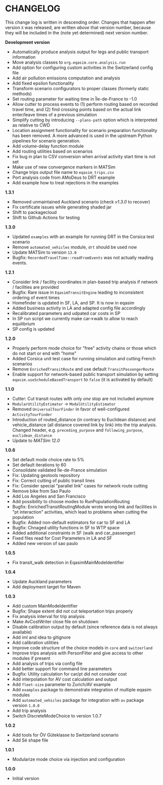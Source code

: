 # CHANGELOG

This change log is written in descending order. Changes that happen after version
`X` was released, are written *above* that version number, because they will be
included in the (note yet determined) next version number.

**Development version**

- Automatically produce analysis output for legs and public transport information
- Move analysis classes to `org.eqasim.core.analysis.run`
- Add option for configuring custom activities in the Switzerland config file
- Add air pollution emissions computation and analysis
- Add fixed epsilon functionality
- Transform scenario configurators to proper classes (formerly static methods)
- Set routing parameter for waiting time in Île-de-France to -1.0
- Allow cutter to process events to (1) perform routing based on recorded travel time, and (2) find crossing points based on the actual link enter/leave times of a previous simulation
- Simplify cutting by introducing `--plans-path` option which is interpreted as relative to CWD
- Location assignment functionality for scenario preparation functionality has been removed. A more advanced is used in the upstream Python pipelines for scenario generation.
- Add volume-delay function module
- Add routing utilities based on scenarios
- Fix bug in plan to CSV conversion when arrival activity start time is not set
- Make use of new convergence markers in MATSim
- Change trips output file name to `eqasim_trips.csv`
- Port analysis code from AMoDeus to DRT example
- Add example how to treat rejections in the examples

**1.3.1**

- Removed unmaintained Auckland scenario (check *v1.3.0* to recover)
- Fix certificate issues while generating shaded jar
- Shift to packagecloud
- Shift to Github Actions for testing

**1.3.0**

- Updated `examples` with an example for running DRT in the Corsica test scenario
- Remove `automated_vehicles` module, `drt` should be used now
- Update MATSim to version `13.0`
- Bugfix: `RecordedTravelTime::readFromEvents` was not actually reading events.

**1.2.1**

- Consider link / facility coordinates in plan-based trip analysis if network / facilities are provided
- Bugfix: Rare issue in `EqasimTransitEngine` leading to inconsistent ordering of event times
- Homefinder is updated in SF, LA, and SP. It is now in eqasim
- Added business activity in LA and adapted config file accordingly
- Recalibrated parameters and udpated car costs in SP
- In SP run script we currently make car->walk to allow to reach equilibrium
- SP config is updated

**1.2.0**

- Properly perform mode choice for "free" activity chains or those which do not start or end with "home"
- Added Corsica unit test case for running simulation and cutting French scenarios
- Remove `EnrichedTransitRoute` and use default `TransitPassengerRoute`
- Enable support for network-based public transport simulation by setting `eqasim.useScheduleBasedTransport` to `false` (it is activated by default)

**1.1.0**

- Cutter: Cut transit routes with only *one* stop are not included anymore
- `ModularUtilityEstimator` -> `ModalUtilityEstimator`
- Removed `UniversalTourFinder` in favor of well-configured `ActivityTourFinder`
- Introduction of routed_distance (in contrary to Euclidean distance) and vehicle_distance (all distance covered link by link) into the trip analysis. Changed header, e.g. `preceding_purpose` and `following_purpose`, `euclidean_distance`
- Update to *MATSim 12.0*

**1.0.6**

- Set default mode choice rate to 5%
- Set default iterations to 60
- Consolidate validated Île-de-France simulation
- Fix: Updating geotools repository
- Fix: Correct cutting of public transit lines
- Fix: Consider special "parallel link" cases for network route cutting
- Remove bike from Sao Paulo
- Add Los Angeles and San Francisco
- Add possibility to choose modes to RunPopulationRouting
- Bugfix: EnrichedTransitRoutingModule wrote wrong link and facilities in "pt interaction" activities, which lead to problems when cutting the population
- Bugfix: Added non-default estimators for car to SF and LA
- Bugfix: Chnaged utility functions in SF to WTP space
- Added additional constraints in SF (walk and car_passenger)
- Fixed files read for Cost Parameters in LA and SF
- Added new version of sao paulo

**1.0.5**

- Fix transit_walk detection in EqasimMainModeIdentifier

**1.0.4**

- Update Auckland parameters
- Add deployment target for Maven

**1.0.3**

- Add custom MainModeIdentifier
- Bugfix: Shape extent did not cut teleportation trips properly
- Fix analysis interval for trip analysis
- Make AvCostWriter close file on shutdown
- Disable calibration output by default (since reference data is not always available)
- Add iml and idea to gitignore
- Add calibration utilities
- Improve code structure of the choice models in `core` and `switzerland`
- Improve trips analysis with PersonFilter and give access to other modules if present
- Add analysis of trips via config file
- Add better support for command line parameters
- Bugfix: Utility calculation for car/pt did not consider cost
- Add interpolation for AV cost calculation and output
- Add `fleet-size` parameter to Zurich/AV example
- Add `examples` package to demonstrate integration of multiple eqasim modules
- Add `automated_vehicles` package for integration with `av` package version `1.0.0`
- Add trip analysis
- Switch DiscreteModeChoice to version 1.0.7

**1.0.2**

- Add tools for ÖV Güteklasse to Switzerland scenario
- Add Sé shape file

**1.0.1**

- Modularize mode choice via injection and configuration

**1.0.0**

- Initial version

